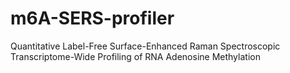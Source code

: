 # m6A-SERS-profiler
Quantitative Label-Free Surface-Enhanced Raman Spectroscopic Transcriptome-Wide Profiling of RNA Adenosine Methylation
